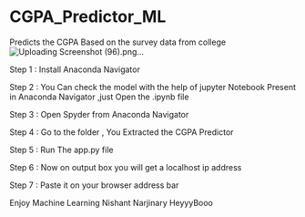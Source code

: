 # CGPA_Predictor_ML
Predicts the CGPA Based on the survey data from college
![Uploading Screenshot (96).png…]()

Step 1 : Install Anaconda Navigator


Step 2 : You Can check the model with the help of jupyter Notebook Present in Anaconda Navigator ,just Open the .ipynb file


Step 3 : Open Spyder from Anaconda Navigator 


Step 4 : Go to the folder , You Extracted the CGPA Predictor


Step 5 : Run The app.py file


Step 6 : Now on output box you will get a localhost ip address


Step 7 : Paste it on your browser address bar

Enjoy Machine Learning 
Nishant Narjinary
HeyyyBooo
